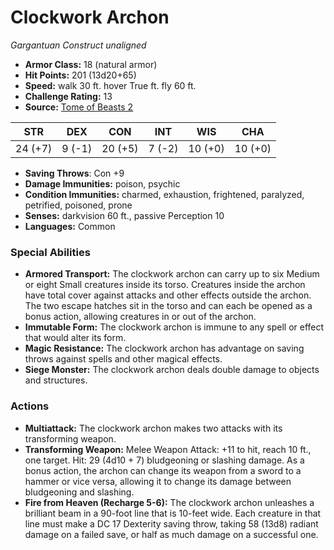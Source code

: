 # Clockwork Archon

*Gargantuan* *Construct* *unaligned*

- **Armor Class:** 18 (natural armor)
- **Hit Points:** 201 (13d20+65)
- **Speed:** walk 30 ft. hover True ft. fly 60 ft.
- **Challenge Rating:** 13
- **Source:** [Tome of Beasts 2](https://koboldpress.com/kpstore/product/tome-of-beasts-2-for-5th-edition/)

| STR | DEX | CON | INT | WIS | CHA |
| --- | --- | --- | --- | --- | --- |
| 24 (+7) | 9 (-1) | 20 (+5) | 7 (-2) | 10 (+0) | 10 (+0) |

- **Saving Throws**: Con +9
- **Damage Immunities:** poison, psychic
- **Condition Immunities:** charmed, exhaustion, frightened, paralyzed, petrified, poisoned, prone
- **Senses:** darkvision 60 ft., passive Perception 10
- **Languages:** Common
### Special Abilities
- **Armored Transport:** The clockwork archon can carry up to six Medium or eight Small creatures inside its torso. Creatures inside the archon have total cover against attacks and other effects outside the archon. The two escape hatches sit in the torso and can each be opened as a bonus action, allowing creatures in or out of the archon.
- **Immutable Form:** The clockwork archon is immune to any spell or effect that would alter its form.
- **Magic Resistance:** The clockwork archon has advantage on saving throws against spells and other magical effects.
- **Siege Monster:** The clockwork archon deals double damage to objects and structures.
### Actions
- **Multiattack:** The clockwork archon makes two attacks with its transforming weapon.
- **Transforming Weapon:** Melee Weapon Attack: +11 to hit, reach 10 ft., one target. Hit: 29 (4d10 + 7) bludgeoning or slashing damage. As a bonus action, the archon can change its weapon from a sword to a hammer or vice versa, allowing it to change its damage between bludgeoning and slashing.
- **Fire from Heaven (Recharge 5-6):** The clockwork archon unleashes a brilliant beam in a 90-foot line that is 10-feet wide. Each creature in that line must make a DC 17 Dexterity saving throw, taking 58 (13d8) radiant damage on a failed save, or half as much damage on a successful one.
